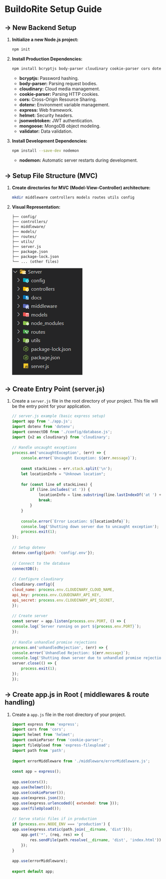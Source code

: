 # BuildoRite Setup Guide

## -> New Backend Setup

1.  **Initialize a new Node.js project:**
    ```bash
    npm init
    ```

2.  **Install Production Dependencies:**
    ```bash
    npm install bcryptjs body-parser cloudinary cookie-parser cors dotenv express helmet jsonwebtoken mongoose validator
    ```
    * **bcryptjs:** Password hashing.
    * **body-parser:** Parsing request bodies.
    * **cloudinary:** Cloud media management.
    * **cookie-parser:** Parsing HTTP cookies.
    * **cors:** Cross-Origin Resource Sharing.
    * **dotenv:** Environment variable management.
    * **express:** Web framework.
    * **helmet:** Security headers.
    * **jsonwebtoken:** JWT authentication.
    * **mongoose:** MongoDB object modeling.
    * **validator:** Data validation.

3.  **Install Development Dependencies:**
    ```bash
    npm install --save-dev nodemon
    ```
    * **nodemon:** Automatic server restarts during development.

## -> Setup File Structure (MVC)

1.  **Create directories for MVC (Model-View-Controller) architecture:**
    ```bash
    mkdir middleware controllers models routes utils config
    ```

2.  **Visual Representation:**
    ```
    ├── config/
    ├── controllers/
    ├── middleware/
    ├── models/
    ├── routes/
    ├── utils/
    ├── server.js
    ├── package.json
    ├── package-lock.json
    └── ... (other files)
    ```

    ![File Structure](image.png)

## -> Create Entry Point (server.js)

1.  Create a `server.js` file in the root directory of your project. This file will be the entry point for your application.
    ```javascript
    // server.js example (basic express setup)
    import app from './app.js';
    import dotenv from 'dotenv';
    import connectDB from './config/database.js';
    import {v2 as cloudinary} from 'cloudinary';

    // Handle uncaught exceptions
    process.on('uncaughtException', (err) => {
        console.error(`Uncaught Exception: ${err.message}`);

        const stackLines = err.stack.split('\n');
        let locationInfo = "Unknown location";

        for (const line of stackLines) {
            if (line.includes('at ')) {
                locationInfo = line.substring(line.lastIndexOf('at ') + 3);
                break;
            }
        }

        console.error(`Error Location: ${locationInfo}`);
        console.log('Shutting down server due to uncaught exception');
        process.exit(1);
    });

    // Setup dotenv
    dotenv.config({path: 'config/.env'});

    // Connect to the database
    connectDB();

    // Configure cloudinary
    cloudinary.config({
    cloud_name: process.env.CLOUDINARY_CLOUD_NAME,
    api_key: process.env.CLOUDINARY_API_KEY,
    api_secret: process.env.CLOUDINARY_API_SECRET,
    });

    // Create server
    const server = app.listen(process.env.PORT, () => {
    console.log(`Server running on port ${process.env.PORT}`);
    });

    // Handle unhandled promise rejections
    process.on('unhandledRejection', (err) => {
    console.error(`Unhandled Rejection: ${err.message}`);
    console.log('Shutting down server due to unhandled promise rejection');
    server.close(() => {
        process.exit(1);
    });
    });

## -> Create app.js in Root ( middlewares & route handling)

1. Create a `app.js` file in the root directory of your project.

    ```javascript
    import express from 'express';
    import cors from 'cors';
    import helmet from 'helmet';
    import cookieParser from 'cookie-parser';
    import fileUpload from 'express-fileupload';
    import path from 'path';

    import errorMiddleware from './middleware/errorMiddleware.js';

    const app = express();

    app.use(cors());
    app.use(helmet());
    app.use(cookieParser());
    app.use(express.json());
    app.use(express.urlencoded({ extended: true }));
    app.use(fileUpload());

    // Serve static files if in production
    if (process.env.NODE_ENV === 'production') {
    app.use(express.static(path.join(__dirname, 'dist')));
        app.get('*', (req, res) => {
            res.sendFile(path.resolve(__dirname, 'dist', 'index.html'));
        });
    }

    app.use(errorMiddleware);

    export default app;